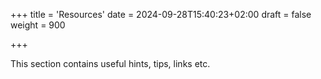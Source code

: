 +++
title = 'Resources'
date = 2024-09-28T15:40:23+02:00
draft = false
weight = 900

+++


This section contains useful hints, tips, links etc. 